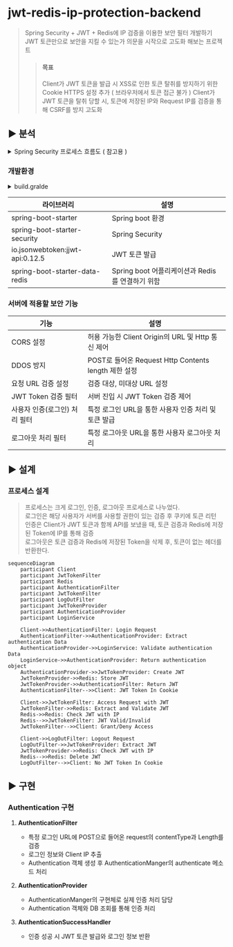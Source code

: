 # jwt-redis-ip-protection-backend

> Spring Security + JWT + Redis에 IP 검증을 이용한 보안 필터 개발하기 <br>
> JWT 토큰만으로 보안을 지킬 수 있는가 의문을 시작으로 고도화 해보는 프로젝트 <br>
>
> > #### 목표
> >
> > Client가 JWT 토큰을 발급 시 XSS로 인한 토큰 탈취를 방지하기 위한 Cookie HTTPS 설정 추가 ( 브라우저에서 토큰 접근 불가 )
> > Client가 JWT 토큰을 탈취 당할 시, 토큰에 저장된 IP와 Request IP를 검증을 통해 CSRF를 방지 고도화

## ▶ 분석

<details><summary>Spring Security 프로세스 흐름도 ( 참고용 )</summary>
<img src="https://chathurangat.wordpress.com/wp-content/uploads/2017/08/blogpost-spring-security-architecture.png" width="600" height="400">
</details>

### 개발환경

<details>
<summary>build.gralde</summary>

```
plugins {
	id 'java'
	id 'org.springframework.boot' version '3.2.3'
	id 'io.spring.dependency-management' version '1.1.4'
}

group = 'com.tennod'
version = '0.0.1-SNAPSHOT'

java {
	sourceCompatibility = '17'
}

repositories {
	mavenCentral()
}

dependencies {
	// SpringBoot
	implementation 'org.springframework.boot:spring-boot-starter'
	implementation 'org.springframework.boot:spring-boot-starter-web'
	implementation 'org.springframework.boot:spring-boot-starter-aop'
	 implementation 'org.springframework.boot:spring-boot-starter-security'
	implementation 'org.springframework.boot:spring-boot-starter-logging'  // Spring Boot 로깅 스타터 (SLF4J와 Logback 포함)

	developmentOnly 'org.springframework.boot:spring-boot-devtools'

	// Lombok
	compileOnly 'org.projectlombok:lombok'
	annotationProcessor 'org.projectlombok:lombok'

	// Jakarta
	compileOnly 'jakarta.platform:jakarta.jakartaee-api:10.0.0'

	// Jackson
	implementation 'com.fasterxml.jackson.core:jackson-databind:2.15.2'
	testImplementation 'org.springframework.boot:spring-boot-starter-test'

	// Util Library
	implementation 'org.apache.commons:commons-lang3:3.12.0'
	implementation 'commons-io:commons-io:2.15.1'
	implementation 'com.googlecode.json-simple:json-simple:1.1.1'

	// JWT
	implementation 'io.jsonwebtoken:jjwt-api:0.12.5'
	runtimeOnly 'io.jsonwebtoken:jjwt-impl:0.12.5'
	runtimeOnly 'io.jsonwebtoken:jjwt-jackson:0.12.5'

	//redis
	implementation 'org.springframework.boot:spring-boot-starter-data-redis'

	// JSON
	implementation 'org.json:json:20240303'

}

tasks.named('test') {
	useJUnitPlatform()
}

```

</details>

| 라이브러리                      | 설명                                             |
| ------------------------------- | ------------------------------------------------ |
| spring-boot-starter             | Spring boot 환경                                 |
| spring-boot-starter-security    | Spring Security                                  |
| io.jsonwebtoken:jjwt-api:0.12.5 | JWT 토큰 발급                                    |
| spring-boot-starter-data-redis  | Spring boot 어플리케이션과 Redis를 연결하기 위함 |

### 서버에 적용할 보안 기능

| 기능                          | 설명                                                 |
| ----------------------------- | ---------------------------------------------------- |
| CORS 설정                     | 허용 가능한 Client Origin의 URL 및 Http 통신 제어    |
| DDOS 방지                     | POST로 들어온 Request Http Contents length 제한 설정 |
| 요청 URL 검증 설정            | 검증 대상, 미대상 URL 설정                           |
| JWT Token 검증 필터           | 서버 진입 시 JWT Token 검증 제어                     |
| 사용자 인증(로그인) 처리 필터 | 특정 로그인 URL을 통한 사용자 인증 처리 및 토큰 발급 |
| 로그아웃 처리 필터            | 특정 로그아웃 URL을 통한 사용자 로그아웃 처리        |

## ▶ 설계

### 프로세스 설계

> 프로세스는 크게 로그인, 인증, 로그아웃 프로세스로 나누었다. <br>
> 로그인은 해당 사용자가 서버를 사용할 권한이 있는 검증 후 쿠키에 토큰 리턴<br>
> 인증은 Client가 JWT 토큰과 함께 API를 보냈을 때, 토큰 검증과 Redis에 저장된 Token에 IP를 통해 검증 <br>
> 로그아웃은 토큰 검증과 Redis에 저장된 Token을 삭제 후, 토큰이 없는 헤더를 반환한다.<br>

```mermaid
sequenceDiagram
    participant Client
    participant JwtTokenFilter
    participant Redis
    participant AuthenticationFilter
    participant JwtTokenFilter
    participant LogOutFilter
    participant JwtTokenProvider
    participant AuthenticationProvider
    participant LoginService

    Client->>AuthenticationFilter: Login Request
    AuthenticationFilter->>AuthenticationProvider: Extract authentication Data
    AuthenticationProvider->>LoginService: Validate authentication Data
    LoginService->>AuthenticationProvider: Return authentication object
    AuthenticationProvider->>JwtTokenProvider: Create JWT
    JwtTokenProvider->>Redis: Store JWT
    JwtTokenProvider->>AuthenticationFilter: Return JWT
    AuthenticationFilter-->>Client: JWT Token In Cookie

    Client->>JwtTokenFilter: Access Request with JWT
    JwtTokenFilter->>Redis: Extract and Validate JWT
    Redis->>Redis: Check JWT with IP
    Redis-->>JwtTokenFilter: JWT Valid/Invalid
    JwtTokenFilter-->>Client: Grant/Deny Access

    Client->>LogOutFilter: Logout Request
    LogOutFilter->>JwtTokenProvider: Extract JWT
    JwtTokenProvider->>Redis: Check JWT with IP
    Redis-->>Redis: Delete JWT
    LogOutFilter-->>Client: No JWT Token In Cookie
```

## ▶ 구현

### Authentication 구현

1. **AuthenticationFilter**

   - 특정 로그인 URL에 POST으로 들어온 request의 contentType과 Length를 검증
   - 로그인 정보와 Client IP 추출
   - Authentication 객체 생성 후 AuthenticationManger의 authenticate 메소드 처리

2. **AuthenticationProvider**

   - AuthenticationManger의 구현체로 실제 인증 처리 담당
   - Authentication 객체와 DB 조회를 통해 인증 처리

3. **AuthenticationSuccessHandler**

   - 인증 성공 시 JWT 토큰 발급와 로그인 정보 반환
